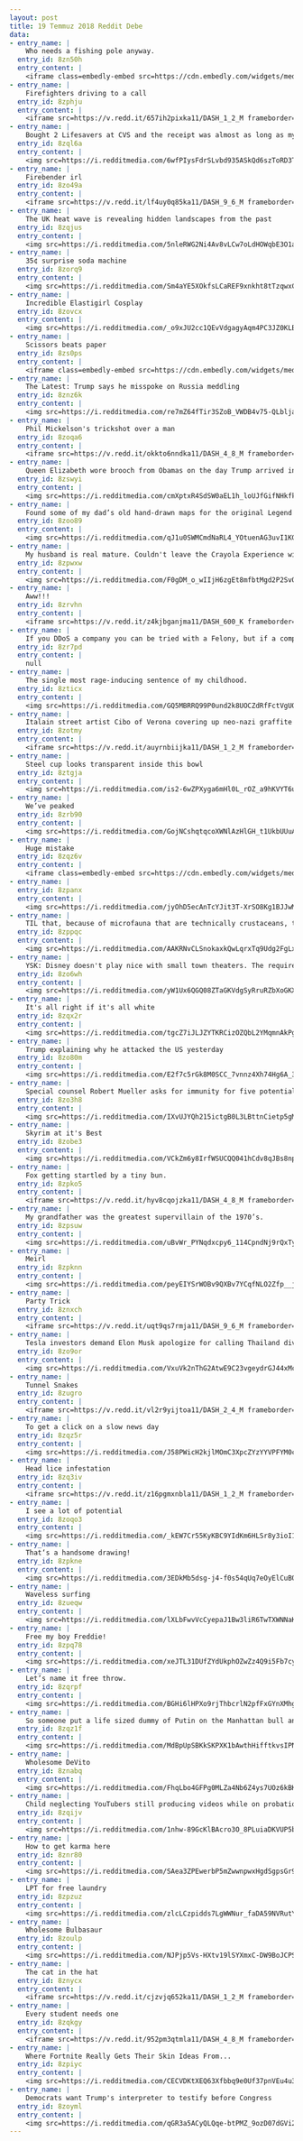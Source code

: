 ```yaml
---
layout: post
title: 19 Temmuz 2018 Reddit Debe
data:
- entry_name: |
    Who needs a fishing pole anyway.
  entry_id: 8zn50h
  entry_content: |
    <iframe class=embedly-embed src=https://cdn.embedly.com/widgets/media.html?src=https%3A%2F%2Fgfycat.com%2Fifr%2FCrispHairyAnole&url=https%3A%2F%2Fgfycat.com%2FCrispHairyAnole&image=https%3A%2F%2Fthumbs.gfycat.com%2FCrispHairyAnole-size_restricted.gif&key=522baf40bd3911e08d854040d3dc5c07&type=text%2Fhtml&schema=gfycat width=344 height=480 scrolling=no frameborder=0 allow=autoplay; fullscreen allowfullscreen=true></iframe>
- entry_name: |
    Firefighters driving to a call
  entry_id: 8zphju
  entry_content: |
    <iframe src=https://v.redd.it/657ih2pixka11/DASH_1_2_M frameborder=0></iframe>
- entry_name: |
    Bought 2 Lifesavers at CVS and the receipt was almost as long as my truck bed
  entry_id: 8zql6a
  entry_content: |
    <img src=https://i.redditmedia.com/6wfPIysFdrSLvbd935ASkQd6szToRD3TUWFmJnu94Rs.jpg?s=61b08f1edb3b5443fc5a2b75197622d4 frameborder=0>
- entry_name: |
    Firebender irl
  entry_id: 8zo49a
  entry_content: |
    <iframe src=https://v.redd.it/lf4uy0q85ka11/DASH_9_6_M frameborder=0></iframe>
- entry_name: |
    The UK heat wave is revealing hidden landscapes from the past
  entry_id: 8zqjus
  entry_content: |
    <img src=https://i.redditmedia.com/5nleRWG2Ni4Av8vLCw7oLdHOWqbE3O1agdifVDiDGn0.jpg?s=6df5493d247e0adc68eb31aefc50bf2a frameborder=0>
- entry_name: |
    35¢ surprise soda machine
  entry_id: 8zorq9
  entry_content: |
    <img src=https://i.redditmedia.com/Sm4aYE5XOkfsLCaREF9xnkht8tTzqwxC1ahY2xuFl_Y.jpg?s=914682aa4139c15a2f9adef16e925bdf frameborder=0>
- entry_name: |
    Incredible Elastigirl Cosplay
  entry_id: 8zovcx
  entry_content: |
    <img src=https://i.redditmedia.com/_o9xJU2cc1QEvVdgagyAqm4PC3JZ0KLB7GlWBiydjnw.jpg?s=809ed42d6fee74c0ec40653d48fe3a41 frameborder=0>
- entry_name: |
    Scissors beats paper
  entry_id: 8zs0ps
  entry_content: |
    <iframe class=embedly-embed src=https://cdn.embedly.com/widgets/media.html?src=https%3A%2F%2Fgfycat.com%2Fifr%2FUntidyResponsibleGreyhounddog&url=https%3A%2F%2Fgfycat.com%2FUntidyResponsibleGreyhounddog&image=https%3A%2F%2Fthumbs.gfycat.com%2FUntidyResponsibleGreyhounddog-size_restricted.gif&key=522baf40bd3911e08d854040d3dc5c07&type=text%2Fhtml&schema=gfycat width=406 height=720 scrolling=no frameborder=0 allow=autoplay; fullscreen allowfullscreen=true></iframe>
- entry_name: |
    The Latest: Trump says he misspoke on Russia meddling
  entry_id: 8znz6k
  entry_content: |
    <img src=https://i.redditmedia.com/re7mZ64fTir3SZoB_VWDB4v75-QLbljazGOkrBKT3hc.jpg?s=57a348187f9475234721c9ccea2b6c94 frameborder=0>
- entry_name: |
    Phil Mickelson's trickshot over a man
  entry_id: 8zoqa6
  entry_content: |
    <iframe src=https://v.redd.it/okkto6nndka11/DASH_4_8_M frameborder=0></iframe>
- entry_name: |
    Queen Elizabeth wore brooch from Obamas on the day Trump arrived in the UK
  entry_id: 8zswyi
  entry_content: |
    <img src=https://i.redditmedia.com/cmXptxR4SdSW0aEL1h_loUJfGifNHkfkOgP3KpmsJVw.jpg?s=91229a4cd2c645291ea776fd6098bec4 frameborder=0>
- entry_name: |
    Found some of my dad’s old hand-drawn maps for the original Legend of Zelda lol
  entry_id: 8zoo89
  entry_content: |
    <img src=https://i.redditmedia.com/qJ1u0SWMCmdNaRL4_YOtuenAG3uvI1KGmUHRtxe0eBw.jpg?s=bafd0c5c5fd6e8d60caeac0ba06d139b frameborder=0>
- entry_name: |
    My husband is real mature. Couldn't leave the Crayola Experience without naming his own color. Payton is my moms dog that will hump literally anything.
  entry_id: 8zpwxw
  entry_content: |
    <img src=https://i.redditmedia.com/F0gDM_o_wIIjH6zgEt8mfbtMgd2P2SvQ0fANsLkYtG0.jpg?s=a335d70e820984ace93500810a738a06 frameborder=0>
- entry_name: |
    Aww!!!
  entry_id: 8zrvhn
  entry_content: |
    <iframe src=https://v.redd.it/z4kjbganjma11/DASH_600_K frameborder=0></iframe>
- entry_name: |
    If you DDoS a company you can be tried with a Felony, but if a company throttles the internet you just have to deal with it.
  entry_id: 8zr7pd
  entry_content: |
    null
- entry_name: |
    The single most rage-inducing sentence of my childhood.
  entry_id: 8zticx
  entry_content: |
    <img src=https://i.redditmedia.com/GQ5MBRRQ99P0und2k8UOCZdRfFctVgUQ6aWhwNO_EJM.jpg?s=779b70f82a970a32d1bab9166eafb115 frameborder=0>
- entry_name: |
    Italain street artist Cibo of Verona covering up neo-nazi graffite with fruit.
  entry_id: 8zotmy
  entry_content: |
    <iframe src=https://v.redd.it/auyrnbiijka11/DASH_1_2_M frameborder=0></iframe>
- entry_name: |
    Steel cup looks transparent inside this bowl
  entry_id: 8ztgja
  entry_content: |
    <img src=https://i.redditmedia.com/is2-6wZPXyga6mHl0L_rOZ_a9hKVYT6u9u4kWo3ky0o.jpg?s=b6dc9582bd0e0c0ab5ecfe968dd01f1f frameborder=0>
- entry_name: |
    We’ve peaked
  entry_id: 8zrb90
  entry_content: |
    <img src=https://i.redditmedia.com/GojNCshqtqcoXWNlAzHlGH_t1UkbUUuAQrlOxIZiJPU.jpg?s=0c0ea39494a00aaf52f8e68ecc35a106 frameborder=0>
- entry_name: |
    Huge mistake
  entry_id: 8zqz6v
  entry_content: |
    <iframe class=embedly-embed src=https://cdn.embedly.com/widgets/media.html?src=https%3A%2F%2Fgfycat.com%2Fifr%2FSourGrizzledHarborporpoise&url=https%3A%2F%2Fgfycat.com%2FSourGrizzledHarborporpoise&image=https%3A%2F%2Fthumbs.gfycat.com%2FSourGrizzledHarborporpoise-size_restricted.gif&key=522baf40bd3911e08d854040d3dc5c07&type=text%2Fhtml&schema=gfycat width=600 height=450 scrolling=no frameborder=0 allow=autoplay; fullscreen allowfullscreen=true></iframe>
- entry_name: |
  entry_id: 8zpanx
  entry_content: |
    <img src=https://i.redditmedia.com/jyOhD5ecAnTcYJit3T-XrSO8Kg1BJJwMt7Wa0nOTXd4.jpg?s=3a3816a50f2f99cfe8e51accdb140238 frameborder=0>
- entry_name: |
    TIL that, because of microfauna that are technically crustaceans, the tap water in NYC - while safe to drink - isn't kosher.
  entry_id: 8zppqc
  entry_content: |
    <img src=https://i.redditmedia.com/AAKRNvCLSnokaxkQwLqrxTq9Udg2FgLxeTl02rJ-33k.jpg?s=199932e08e7580ada773afa35489c4fc frameborder=0>
- entry_name: |
    YSK: Disney doesn't play nice with small town theaters. The require theaters to run their movies for a set period of time - as long as 4 weeks straight - even if they only have one screen.
  entry_id: 8zo6wh
  entry_content: |
    <img src=https://i.redditmedia.com/yW1Ux6QGQ08ZTaGKVdgSyRruRZbXoGKXd50ZRDB-fX4.jpg?s=321b94f963464cbbe6622821aa1a78cd frameborder=0>
- entry_name: |
    It's all right if it's all white
  entry_id: 8zqx2r
  entry_content: |
    <img src=https://i.redditmedia.com/tgcZ7iJLJZYTKRCizOZQbL2YMqmnAkPg2WeNbcPKEe0.png?s=2ca1876cdf3b3c9c4fde668ecbd73645 frameborder=0>
- entry_name: |
    Trump explaining why he attacked the US yesterday
  entry_id: 8zo80m
  entry_content: |
    <img src=https://i.redditmedia.com/E2f7c5rGk8M0SCC_7vnnz4Xh74Hg6A_3lCP90xT4fZQ.jpg?s=1ea392d39d78968715c719f108905e7f frameborder=0>
- entry_name: |
    Special counsel Robert Mueller asks for immunity for five potential witnesses in Manafort Case
  entry_id: 8zo3h8
  entry_content: |
    <img src=https://i.redditmedia.com/IXvUJYQh215ictgB0L3LBttnCietp5gMPpfLxXPE9pM.jpg?s=2531f043c26a73a71224d66da2a6fc8f frameborder=0>
- entry_name: |
    Skyrim at it's Best
  entry_id: 8zobe3
  entry_content: |
    <img src=https://i.redditmedia.com/VCkZm6y8IrfWSUCQQ041hCdv8qJBs8npOmc8AUfJzAc.jpg?s=e0317d300d810d61d5891d7444c2c363 frameborder=0>
- entry_name: |
    Fox getting startled by a tiny bun.
  entry_id: 8zpko5
  entry_content: |
    <iframe src=https://v.redd.it/hyv8cqojzka11/DASH_4_8_M frameborder=0></iframe>
- entry_name: |
    My grandfather was the greatest supervillain of the 1970’s.
  entry_id: 8zpsuw
  entry_content: |
    <img src=https://i.redditmedia.com/uBvWr_PYNqdxcpy6_114CpndNj9rQxTyLQlcuN2RBvM.jpg?s=6c34702695bc44a4e32a7820f0e87122 frameborder=0>
- entry_name: |
    Meirl
  entry_id: 8zpknn
  entry_content: |
    <img src=https://i.redditmedia.com/peyEIYSrWOBv9QXBv7YCqfNLO2Zfp__jUMpUofWuX_M.jpg?s=dae4a8f3266e41bec6d8bbf83c891478 frameborder=0>
- entry_name: |
    Party Trick
  entry_id: 8znxch
  entry_content: |
    <iframe src=https://v.redd.it/uqt9qs7rmja11/DASH_9_6_M frameborder=0></iframe>
- entry_name: |
    Tesla investors demand Elon Musk apologize for calling Thailand diver 'pedo': Tesla CEO called immature after attacking Vernon Unsworth, who rescued trapped children
  entry_id: 8zo9or
  entry_content: |
    <img src=https://i.redditmedia.com/VxuVk2nThG2AtwE9C23vgeydrGJ44xMcILc2SJJBbr4.jpg?s=84519963c532ab6f1c29b79d2c6f34b8 frameborder=0>
- entry_name: |
    Tunnel Snakes
  entry_id: 8zugro
  entry_content: |
    <iframe src=https://v.redd.it/vl2r9yijtoa11/DASH_2_4_M frameborder=0></iframe>
- entry_name: |
    To get a click on a slow news day
  entry_id: 8zqz5r
  entry_content: |
    <img src=https://i.redditmedia.com/J58PWicH2kjlMOmC3XpcZYzYYVPFYM0chN3a6UrISRk.jpg?s=e01fd9f4c11737e977e00532ea0672b8 frameborder=0>
- entry_name: |
    Head lice infestation
  entry_id: 8zq3iv
  entry_content: |
    <iframe src=https://v.redd.it/z16pgmxnbla11/DASH_1_2_M frameborder=0></iframe>
- entry_name: |
    I see a lot of potential
  entry_id: 8zoqo3
  entry_content: |
    <img src=https://i.redditmedia.com/_kEW7Cr55KyKBC9YIdKm6HLSr8y3ioI1yhXeEFabmhA.jpg?s=97297072a8d02117b5bb500a92b2abb5 frameborder=0>
- entry_name: |
    That‘s a handsome drawing!
  entry_id: 8zpkne
  entry_content: |
    <img src=https://i.redditmedia.com/3EDkMb5dsg-j4-f0s54qUq7eOyElCuB0gUuh3jgoOVA.jpg?s=a090f19eee2b13a7bcf09131af98e976 frameborder=0>
- entry_name: |
    Waveless surfing
  entry_id: 8zueqw
  entry_content: |
    <img src=https://i.redditmedia.com/lXLbFwvVcCyepaJ1Bw3liR6TwTXWNNaKPxvo6sT1U9M.png?s=f95ff22a7486caa61515fd8e46787709 frameborder=0>
- entry_name: |
    Free my boy Freddie!
  entry_id: 8zpq78
  entry_content: |
    <img src=https://i.redditmedia.com/xeJTL31DUfZYdUkphOZwZz4Q9i5Fb7cyBvITxFMoYaM.jpg?s=d203da2308a6bdf3f65cc1473203d9ee frameborder=0>
- entry_name: |
    Let’s name it free throw.
  entry_id: 8zqrpf
  entry_content: |
    <img src=https://i.redditmedia.com/BGHi6lHPXo9rjThbcrlN2pfFxGYnXMhg4HEMFYr2p9Y.png?s=6e27e73769181a4902f09fd6ab4bbf00 frameborder=0>
- entry_name: |
    So someone put a life sized dummy of Putin on the Manhattan bull and covered it with dildos
  entry_id: 8zqz1f
  entry_content: |
    <img src=https://i.redditmedia.com/MdBpUpSBKkSKPXK1bAwthHifftkvsIPN5PGxNcNb0xc.jpg?s=53583f68de50fb42d7924040a1c06f44 frameborder=0>
- entry_name: |
    Wholesome DeVito
  entry_id: 8znabq
  entry_content: |
    <img src=https://i.redditmedia.com/FhqLbo4GFPg0MLZa4Nb6Z4ys7UOz6kBK6tbvHoneSek.jpg?s=8226c194e0ad50d299454ef1926290c8 frameborder=0>
- entry_name: |
    Child neglecting YouTubers still producing videos while on probation.
  entry_id: 8zqijv
  entry_content: |
    <img src=https://i.redditmedia.com/1nhw-89GcKlBAcro3O_8PLuiaDKVUP5bWAKiDpqn2Uk.jpg?s=e2740fb7131806f1814db95b4a454a55 frameborder=0>
- entry_name: |
    How to get karma here
  entry_id: 8znr80
  entry_content: |
    <img src=https://i.redditmedia.com/SAea3ZPEwerbP5mZwwnpwxHgdSgpsGr9F_IOKli7XDo.jpg?s=c725213ee47ffbe961c2618192743b04 frameborder=0>
- entry_name: |
    LPT for free laundry
  entry_id: 8zpzuz
  entry_content: |
    <img src=https://i.redditmedia.com/zlcLCzpidds7LgWWNur_faDA59NVRutYfBejs7dRwsE.jpg?s=638df3a6741f1a67a17744228eaa73de frameborder=0>
- entry_name: |
    Wholesome Bulbasaur
  entry_id: 8zoulp
  entry_content: |
    <img src=https://i.redditmedia.com/NJPjp5Vs-HXtv19lSYXmxC-DW9BoJCPSgBvtxvDglmg.jpg?s=88e31c018417d573dd4776cb0dc9375c frameborder=0>
- entry_name: |
    The cat in the hat
  entry_id: 8znycx
  entry_content: |
    <iframe src=https://v.redd.it/cjzvjq652ka11/DASH_1_2_M frameborder=0></iframe>
- entry_name: |
    Every student needs one
  entry_id: 8zqkgy
  entry_content: |
    <iframe src=https://v.redd.it/952pm3qtmla11/DASH_4_8_M frameborder=0></iframe>
- entry_name: |
    Where Fortnite Really Gets Their Skin Ideas From...
  entry_id: 8zpiyc
  entry_content: |
    <img src=https://i.redditmedia.com/CECVDKtXEQ63Xfbbq9e0Uf37pnVEu4u3Wh-psOmFrtA.jpg?s=4656fe79d276651fa913e2c883e2c3c8 frameborder=0>
- entry_name: |
    Democrats want Trump's interpreter to testify before Congress
  entry_id: 8zoyml
  entry_content: |
    <img src=https://i.redditmedia.com/qGR3a5ACyQLQqe-btPMZ_9ozD07dGVi2V1MJSr_KBmo.jpg?s=98633ecb92fcee053ee92a6d42585d05 frameborder=0>
---
```

